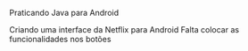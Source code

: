 Praticando Java para Android 

Criando uma interface da Netflix para Android 
Falta colocar as funcionalidades nos botões
